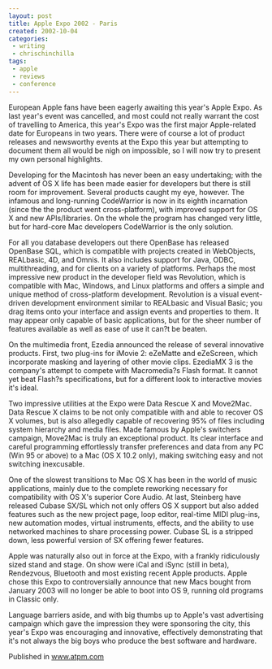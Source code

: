 ```yaml
---
layout: post
title: Apple Expo 2002 - Paris
created: 2002-10-04
categories:
 - writing
 - chrischinchilla
tags:
 - apple 
 - reviews 
 - conference
---
```


European Apple fans have been eagerly awaiting this year's Apple Expo. As last year's event was cancelled, and most could not really warrant the cost of travelling to America, this year's Expo was the first major Apple-related date for Europeans in two years. There were of course a lot of product releases and newsworthy events at the Expo this year but attempting to document them all would be nigh on impossible, so I will now try to present my own personal highlights.

Developing for the Macintosh has never been an easy undertaking; with the advent of OS X life has been made easier for developers but there is still room for improvement. Several products caught my eye, however. The infamous and long-running CodeWarrior is now in its eighth incarnation (since the the product went cross-platform), with improved support for OS X and new APIs/libraries. On the whole the program has changed very little, but for hard-core Mac developers CodeWarrior is the only solution.

For all you database developers out there OpenBase has released OpenBase SQL, which is compatible with projects created in WebObjects, REALbasic, 4D, and Omnis. It also includes support for Java, ODBC, multithreading, and for clients on a variety of platforms. Perhaps the most impressive new product in the developer field was Revolution, which is compatible with Mac, Windows, and Linux platforms and offers a simple and unique method of cross-platform development. Revolution is a visual event-driven development environment similar to REALbasic and Visual Basic; you drag items onto your interface and assign events and properties to them. It may appear only capable of basic applications, but for the sheer number of features available as well as ease of use it can?t be beaten.

On the multimedia front, Ezedia announced the release of several innovative products. First, two plug-ins for iMovie 2: eZeMatte and eZeScreen, which incorporate masking and layering of other movie clips. EzediaMX 3 is the company's attempt to compete with Macromedia?s Flash format. It cannot yet beat Flash?s specifications, but for a different look to interactive movies it's ideal.

Two impressive utilities at the Expo were Data Rescue X and Move2Mac. Data Rescue X claims to be not only compatible with and able to recover OS X volumes, but is also allegedly capable of recovering 95% of files including system hierarchy and media files. Made famous by Apple's switchers campaign, Move2Mac is truly an exceptional product. Its clear interface and careful programming effortlessly transfer preferences and data from any PC (Win 95 or above) to a Mac (OS X 10.2 only), making switching easy and not switching inexcusable.

One of the slowest transitions to Mac OS X has been in the world of music applications, mainly due to the complete reworking necessary for compatibility with OS X's superior Core Audio. At last, Steinberg have released Cubase SX/SL which not only offers OS X support but also added features such as the new project page, loop editor, real-time MIDI plug-ins, new automation modes, virtual instruments, effects, and the ability to use networked machines to share processing power. Cubase SL is a stripped down, less powerful version of SX offering fewer features.

Apple was naturally also out in force at the Expo, with a frankly ridiculously sized stand and stage. On show were iCal and iSync (still in beta), Rendezvous, Bluetooth and most existing recent Apple products. Apple chose this Expo to controversially announce that new Macs bought from January 2003 will no longer be able to boot into OS 9, running old programs in Classic only.

Language barriers aside, and with big thumbs up to Apple's vast advertising campaign which gave the impression they were sponsoring the city, this year's Expo was encouraging and innovative, effectively demonstrating that it's not always the big boys who produce the best software and hardware.

Published in <a href="https://www.atpm.com" target="_blank">www.atpm.com</a>
